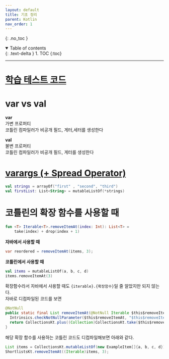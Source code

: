 ```yaml
---
layout: default
title: 기초 정리
parent: Kotlin
nav_order: 1
---
```


{: .no_toc }

<details open markdown="block">
  <summary>
    Table of contents
  </summary>
  {: .text-delta }
1. TOC
{:toc}
</details>

---

# [학습 테스트 코드](https://github.com/jdalma/java-to-kotlin/blob/main/src/test/kotlin/LearningTest.kt)

# **var** vs **val**

**var**     
가변 프로퍼티  
코틀린 컴파일러가 비공개 필드, 게터,세터를 생성한다

**val**     
불변 프로퍼티   
코틀린 컴파일러가 비공개 필드, 게터를 생성한다

# [**varargs** (+ Spread Operator)](https://www.baeldung.com/kotlin/varargs-spread-operator)

```kotlin
val strings = arrayOf("first" , "second", "third")
val firstList: List<String> = mutableListOf(*strings)
```

# 코틀린의 확장 함수를 사용할 때

```kotlin
fun <T> Iterable<T>.removeItemAt(index: Int): List<T> =
    take(index) + drop(index + 1)
```

**자바에서 사용할 때**  

```java
var reordered = removeItemAt(items, 3);
```

**코틀린에서 사용할 때**  

```kotlin
val items = mutableListOf(a, b, c, d)
items.removeItemAt(3)
```

확장함수라서 자바에서 사용할 때도 `{iterable}.{확장함수}`일 줄 알았지만 되지 않는다.  
자바로 디컴파일된 코드를 보면

```java
@NotNull
public static final List removeItemAt(@NotNull Iterable $this$removeItemAt, int index) {
  Intrinsics.checkNotNullParameter($this$removeItemAt, "$this$removeItemAt");
  return CollectionsKt.plus((Collection)CollectionsKt.take($this$removeItemAt, index), (Iterable)CollectionsKt.drop($this$removeItemAt, index + 1));
}
```

해당 확장 함수를 사용하는 코틀린 코드도 디컴파일해보면 아래와 같다.

```java
List items = CollectionsKt.mutableListOf(new ExampleItem[]{a, b, c, d});
ShortlistsKt.removeItemAt((Iterable)items, 3);
```
